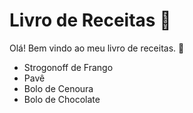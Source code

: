 # Livro de Receitas :book:

Olá! Bem vindo ao meu livro de receitas. :wave:

- Strogonoff de Frango
- Pavê
- Bolo de Cenoura
- Bolo de Chocolate